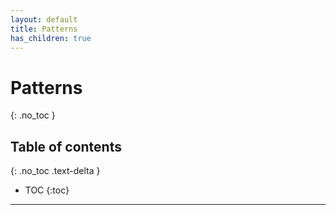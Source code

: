 ```yaml
---
layout: default
title: Patterns
has_children: true
---
```


# Patterns
{: .no_toc }

## Table of contents
{: .no_toc .text-delta }

- TOC
{:toc}

---
